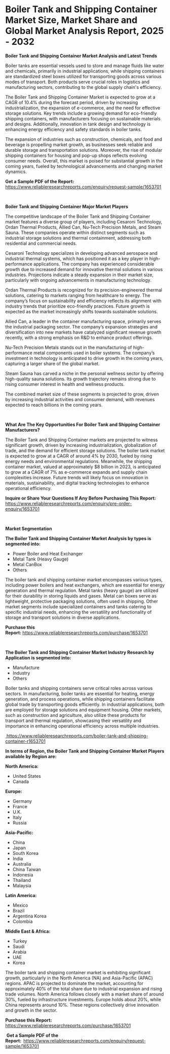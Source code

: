 <p><h1>Boiler Tank and Shipping Container Market Size, Market Share and Global Market Analysis Report, 2025 - 2032</h1></p><p><strong>Boiler Tank and Shipping Container Market Analysis and Latest Trends</strong></p>
<p><p>Boiler tanks are essential vessels used to store and manage fluids like water and chemicals, primarily in industrial applications, while shipping containers are standardized steel boxes utilized for transporting goods across various modes of transport. Both products serve crucial roles in logistics and manufacturing sectors, contributing to the global supply chain's efficiency.</p><p>The Boiler Tank and Shipping Container Market is expected to grow at a CAGR of 10.4% during the forecast period, driven by increasing industrialization, the expansion of e-commerce, and the need for effective storage solutions. Key trends include a growing demand for eco-friendly shipping containers, with manufacturers focusing on sustainable materials and designs. Additionally, innovation in tank design and technology is enhancing energy efficiency and safety standards in boiler tanks. </p><p>The expansion of industries such as construction, chemicals, and food and beverage is propelling market growth, as businesses seek reliable and durable storage and transportation solutions. Moreover, the rise of modular shipping containers for housing and pop-up shops reflects evolving consumer needs. Overall, this market is poised for substantial growth in the coming years, fueled by technological advancements and changing market dynamics.</p></p>
<p><strong>Get a Sample PDF of the Report:&nbsp;</strong> <a href="https://www.reliableresearchreports.com/enquiry/request-sample/1653701?utm_campaign=2296&utm_medium=2&utm_source=Github&utm_content=ia&utm_term=18042025&utm_id=boiler-tank-and-shipping-container">https://www.reliableresearchreports.com/enquiry/request-sample/1653701</a></p>
<p>&nbsp;</p>
<p><strong>Boiler Tank and Shipping Container Major Market Players</strong></p>
<p><p>The competitive landscape of the Boiler Tank and Shipping Container market features a diverse group of players, including Cesaroni Technology, Ordan Thermal Products, Allied Can, Nu-Tech Precision Metals, and Steam Sauna. These companies operate within distinct segments such as industrial storage solutions and thermal containment, addressing both residential and commercial needs.</p><p>Cesaroni Technology specializes in developing advanced aerospace and industrial thermal systems, which has positioned it as a key player in high-performance applications. The company has experienced considerable growth due to increased demand for innovative thermal solutions in various industries. Projections indicate a steady expansion in their market size, particularly with ongoing advancements in manufacturing technology.</p><p>Ordan Thermal Products is recognized for its precision-engineered thermal solutions, catering to markets ranging from healthcare to energy. The company’s focus on sustainability and efficiency reflects its alignment with industry trends that prioritize eco-friendly practices. Future growth is expected as the market increasingly shifts towards sustainable solutions.</p><p>Allied Can, a leader in the container manufacturing space, primarily serves the industrial packaging sector. The company’s expansion strategies and diversification into new markets have catalyzed significant revenue growth recently, with a strong emphasis on R&D to enhance product offerings.</p><p>Nu-Tech Precision Metals stands out in the manufacturing of high-performance metal components used in boiler systems. The company’s investment in technology is anticipated to drive growth in the coming years, capturing a larger share of the global market.</p><p>Steam Sauna has carved a niche in the personal wellness sector by offering high-quality sauna solutions. Its growth trajectory remains strong due to rising consumer interest in health and wellness products.</p><p>The combined market size of these segments is projected to grow, driven by increasing industrial activities and consumer demand, with revenues expected to reach billions in the coming years.</p></p>
<p>&nbsp;</p>
<p><strong>What Are The Key Opportunities For Boiler Tank and Shipping Container Manufacturers?</strong></p>
<p><p>The Boiler Tank and Shipping Container markets are projected to witness significant growth, driven by increasing industrialization, globalization of trade, and the demand for efficient storage solutions. The boiler tank market is expected to grow at a CAGR of around 4% by 2030, fueled by rising energy needs and environmental regulations. Meanwhile, the shipping container market, valued at approximately $8 billion in 2023, is anticipated to grow at a CAGR of 7% as e-commerce expands and supply chain complexities increase. Future trends will likely focus on innovation in materials, sustainability, and digital tracking technologies to enhance operational efficiency.</p></p>
<p><strong>Inquire or Share Your Questions If Any Before Purchasing This Report:</strong> <a href="https://www.reliableresearchreports.com/enquiry/pre-order-enquiry/1653701?utm_campaign=2296&utm_medium=2&utm_source=Github&utm_content=ia&utm_term=18042025&utm_id=boiler-tank-and-shipping-container">https://www.reliableresearchreports.com/enquiry/pre-order-enquiry/1653701</a></p>
<p>&nbsp;</p>
<p><strong>Market Segmentation</strong></p>
<p><strong>The Boiler Tank and Shipping Container Market Analysis by types is segmented into:</strong></p>
<p><ul><li>Power Boiler and Heat Exchanger</li><li>Metal Tank (Heavy Gauge)</li><li>Metal CanBox</li><li>Others</li></ul></p>
<p><p>The boiler tank and shipping container market encompasses various types, including power boilers and heat exchangers, which are essential for energy generation and thermal regulation. Metal tanks (heavy gauge) are utilized for their durability in storing liquids and gases. Metal can boxes serve as lightweight, protective packaging solutions, often used in shipping. Other market segments include specialized containers and tanks catering to specific industrial needs, enhancing the versatility and functionality of storage and transport solutions in diverse applications.</p></p>
<p><strong>Purchase this Report:&nbsp;</strong><a href="https://www.reliableresearchreports.com/purchase/1653701?utm_campaign=2296&utm_medium=2&utm_source=Github&utm_content=ia&utm_term=18042025&utm_id=boiler-tank-and-shipping-container">https://www.reliableresearchreports.com/purchase/1653701</a></p>
<p>&nbsp;</p>
<p><strong>The Boiler Tank and Shipping Container Market Industry Research by Application is segmented into:</strong></p>
<p><ul><li>Manufacture</li><li>Industry</li><li>Others</li></ul></p>
<p><p>Boiler tanks and shipping containers serve critical roles across various sectors. In manufacturing, boiler tanks are essential for heating, energy generation, and process operations, while shipping containers facilitate global trade by transporting goods efficiently. In industrial applications, both are employed for storage solutions and equipment housing. Other markets, such as construction and agriculture, also utilize these products for transport and thermal regulation, showcasing their versatility and importance in enhancing operational efficiency across multiple industries.</p></p>
<p><a href="https://www.reliableresearchreports.com/boiler-tank-and-shipping-container-r1653701?utm_campaign=2296&utm_medium=2&utm_source=Github&utm_content=ia&utm_term=18042025&utm_id=boiler-tank-and-shipping-container">&nbsp;https://www.reliableresearchreports.com/boiler-tank-and-shipping-container-r1653701</a></p>
<p><strong>In terms of Region, the Boiler Tank and Shipping Container Market Players available by Region are:</strong></p>
<p>
    <p> <strong> North America: </strong>
        <ul>
            <li>United States</li>
            <li>Canada</li>
        </ul>
        </p> 
    <p> <strong> Europe: </strong>
        <ul>
            <li>Germany</li>
            <li>France</li>
            <li>U.K.</li>
            <li>Italy</li>
            <li>Russia</li>
        </ul>
        </p> 
    <p> <strong> Asia-Pacific: </strong>
        <ul>
            <li>China</li>
            <li>Japan</li>
            <li>South Korea</li>
            <li>India</li>
            <li>Australia</li>
            <li>China Taiwan</li>
            <li>Indonesia</li>
            <li>Thailand</li>
            <li>Malaysia</li>
        </ul>
        </p> 
    <p> <strong> Latin America: </strong>
        <ul>
            <li>Mexico</li>
            <li>Brazil</li>
            <li>Argentina Korea</li>
            <li>Colombia</li>
        </ul>
        </p> 
    <p> <strong> Middle East & Africa: </strong>
        <ul>
            <li>Turkey</li>
            <li>Saudi</li>
            <li>Arabia</li>
            <li>UAE</li>
            <li>Korea</li>
        </ul>
    </p>
    </p>
<p><p>The boiler tank and shipping container market is exhibiting significant growth, particularly in the North America (NA) and Asia-Pacific (APAC) regions. APAC is projected to dominate the market, accounting for approximately 40% of the total share due to industrial expansion and rising trade volumes. North America follows closely with a market share of around 30%, fueled by infrastructure investments. Europe holds about 20%, while China represents around 10%. These regions collectively drive innovation and growth in the sector.</p></p>
<p><strong>Purchase this Report: </strong><a href="https://www.reliableresearchreports.com/purchase/1653701?utm_campaign=2296&utm_medium=2&utm_source=Github&utm_content=ia&utm_term=18042025&utm_id=boiler-tank-and-shipping-container">https://www.reliableresearchreports.com/purchase/1653701</a></p>
<p>&nbsp;<strong>Get a Sample PDF of the Report:&nbsp;&nbsp;</strong><a href="https://www.reliableresearchreports.com/enquiry/request-sample/1653701?utm_campaign=2296&utm_medium=2&utm_source=Github&utm_content=ia&utm_term=18042025&utm_id=boiler-tank-and-shipping-container">https://www.reliableresearchreports.com/enquiry/request-sample/1653701</a></p>
<p><strong></strong></p>
<p><p></p><p></p><p></p></p>